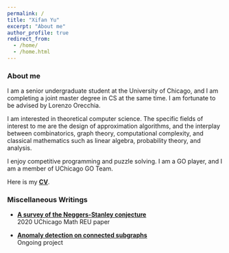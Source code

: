 ```yaml
---
permalink: /
title: "Xifan Yu"
excerpt: "About me"
author_profile: true
redirect_from: 
  - /home/
  - /home.html
---
```



### About me

I am a senior undergraduate student at the University of Chicago, and I am completing a joint master degree in CS at the same time. I am fortunate to be advised by Lorenzo Orecchia.

I am interested in theoretical computer science. The specific fields of interest to me are the design of approximation algorithms, and the interplay between combinatorics, graph theory, computational complexity, and classical mathematics such as linear algebra, probability theory, and analysis.

I enjoy competitive programming and puzzle solving. I am a GO player, and I am a member of UChicago GO Team.

Here is my [**CV**](https://xifanyu.github.io/files/Xifan_CV.pdf).


### Miscellaneous Writings

* [**A survey of the Neggers-Stanley conjecture**](https://xifanyu.github.io/files/A_Survey_of_the_Neggers-Stanley_Conjecture.pdf)\
  2020 UChicago Math REU paper
  
* [**Anomaly detection on connected subgraphs**](https://xifanyu.github.io/files/abstract_anomaly_detection.pdf)\
  Ongoing project


